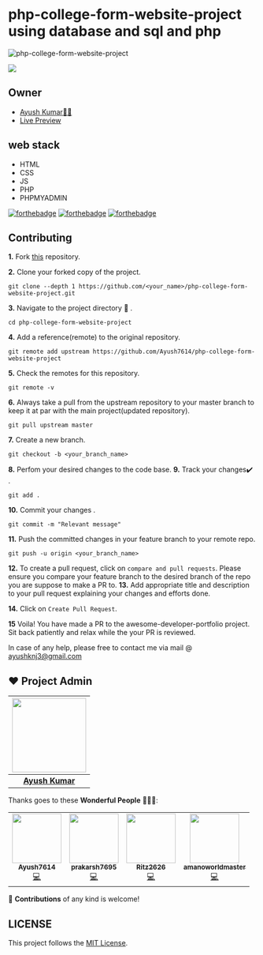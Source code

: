 # php-college-form-website-project using database and sql and php

![php-college-form-website-project](https://socialify.git.ci/Ayush7614/php-college-form-website-project/image?forks=1&issues=1&language=1&owner=1&pattern=Brick%20Wall&pulls=1&stargazers=1&theme=Dark)

[![](https://img.youtube.com/vi/saqCrCPQNkY/0.jpg)](https://www.youtube.com/watch?v=saqCrCPQNkY)


## Owner

* [Ayush Kumar👨‍💻](https://github.com/Ayush7614)
* [Live Preview]()

## web stack
- HTML
- CSS
- JS
- PHP
- PHPMYADMIN

[![forthebadge](https://forthebadge.com/images/badges/built-by-developers.svg)](https://forthebadge.com)
[![forthebadge](https://forthebadge.com/images/badges/built-with-love.svg)](https://forthebadge.com)
[![forthebadge](https://forthebadge.com/images/badges/built-with-swag.svg)](https://forthebadge.com)



## Contributing

**1.**  Fork [this](https://github.com/Ayush7614/php-college-form-website-project.git) repository.

**2.**  Clone your forked copy of the project.

```
git clone --depth 1 https://github.com/<your_name>/php-college-form-website-project.git
```

**3.** Navigate to the project directory :file_folder: .

```
cd php-college-form-website-project

```

**4.** Add a reference(remote) to the original repository.

```
git remote add upstream https://github.com/Ayush7614/php-college-form-website-project
```

**5.** Check the remotes for this repository.
```
git remote -v
```

**6.** Always take a pull from the upstream repository to your master branch to keep it at par with the main project(updated repository).

```
git pull upstream master
```

**7.** Create a new branch.

```
git checkout -b <your_branch_name>
```

**8.** Perfom your desired changes to the code base.
**9.** Track your changes:heavy_check_mark: .

```
git add . 
```

**10.** Commit your changes .

```
git commit -m "Relevant message"
```

**11.** Push the committed changes in your feature branch to your remote repo.
```
git push -u origin <your_branch_name>
```

**12.** To create a pull request, click on `compare and pull requests`. Please ensure you compare your feature branch to the desired branch of the repo you are suppose to make a PR to.
**13.** Add appropriate title and description to your pull request explaining your changes and efforts done.


**14.** Click on `Create Pull Request`.


**15** Voila! You have made a PR to the awesome-developer-portfolio project. Sit back patiently and relax while the your PR is reviewed. 

 In case of any help, please free to contact me via mail @ ayushknj3@gmail.com
 
## ❤️ Project Admin

|                                     <a href="https://github.com/Ayush7614"><img src="https://avatars.githubusercontent.com/u/67006255?s=400&u=c0e16c3bba31328a028cfcca4b1fa7599509f905&v=4" width=150px height=150px /></a>                                      |
| :-----------------------------------------------------------------------------------------------------------------------------------------------------------------------------------------------------------------------------------------------------------------: |
|                                                                                      **[Ayush Kumar](https://www.linkedin.com/in/ayush-kumar-%F0%9F%87%AE%F0%9F%87%B3-984443191/)**                                                                                    |


Thanks goes to these **Wonderful People** 👨🏻‍💻:       

<!-- ALL-CONTRIBUTORS-LIST:START - Do not remove or modify this section -->
<!-- prettier-ignore-start -->
<!-- markdownlint-disable -->
<table>
 <tr>
 <td align="center"><a href="https://github.com/Ayush7614"><img src="https://avatars.githubusercontent.com/u/67006255?s=400&u=c0e16c3bba31328a028cfcca4b1fa7599509f905&v=4" width="100px;" alt=""/><br /><sub><b>Ayush7614</b></sub></a><br /><a href="https://github.com/Ayush7614/php-college-form-website-project/commits?author=" title="Code">💻</a></td>
<td align="center"><a href="https://github.com/prakarsh7695"><img src="https://avatars.githubusercontent.com/u/65502337?v=4" width="100px;" alt=""/><br /><sub><b>prakarsh7695</b></sub></a><br /><a href="https://github.com/prakarsh7695/php-college-form-website-project/commits?author=smv1999" title="Code">💻</a></td>
<td align="center"><a href="https://github.com/Ritz2626"><img src="https://avatars.githubusercontent.com/u/65832820?v=4" width="100px;" alt=""/><br /><sub><b>Ritz2626</b></sub></a><br /><a href="https://github.com/Ritz2626/php-college-form-website-project/commits?author=" title="Code">💻</a></td>
<td align="center"><a href="https://github.com/amanoworldmaster"><img src="https://avatars.githubusercontent.com/u/67820797?v=4" width="100px;" alt=""/><br /><sub><b>amanoworldmaster</b></sub></a><br /><a href="https://github.com/amanoworldmaster/php-college-form-website-project/commits?author=" title="Code">💻</a></td>
  </tr>
</table>

🚀 **Contributions** of any kind is welcome!


## LICENSE
This project follows the [MIT License](https://github.com/Ayush7614/php-college-form-website-project/blob/master/LICENSE).

